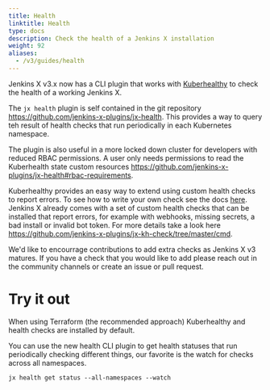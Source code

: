 ```yaml
---
title: Health
linktitle: Health
type: docs
description: Check the health of a Jenkins X installation
weight: 92
aliases:
  - /v3/guides/health
---
```


Jenkins X v3.x now has a CLI plugin that works with [Kuberhealthy](https://github.com/Comcast/kuberhealthy) to check the health of a working Jenkins X.

The `jx health` plugin is self contained in the git repository https://github.com/jenkins-x-plugins/jx-health.  This provides a way to query teh result of health checks that run periodically in each Kubernetes namespace.

The plugin is also useful in a more locked down cluster for developers with reduced RBAC permissions.  A user only needs permissions to read the Kuberhealth state custom resources https://github.com/jenkins-x-plugins/jx-health#rbac-requirements.

Kuberhealthy provides an easy way to extend using custom health checks to report errors.  To see how to write your own check see the docs [here](https://github.com/Comcast/kuberhealthy/blob/master/docs/EXTERNAL_CHECK_CREATION.md).  Jenkins X already comes with a set of custom health checks that can be installed that report errors, for example with webhooks, missing secrets, a bad install or invalid bot token.  For more details take a look here https://github.com/jenkins-x-plugins/jx-kh-check/tree/master/cmd.

We'd like to encourrage contributions to add extra checks as Jenkins X v3 matures.  If you have a check that you would like to add please reach out in the community channels or create an issue or pull request.

# Try it out

When using Terraform (the recommended approach) Kuberhealthy and health checks are installed by default.

You can use the new health CLI plugin to get health statuses that run periodically checking different things, our favorite is the watch for checks across all namespaces.

```
jx health get status --all-namespaces --watch
```